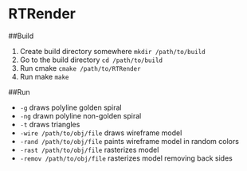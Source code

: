 # RTRender

##Build
  1. Create build directory somewhere `mkdir /path/to/build`
  2. Go to the build directory `cd /path/to/build`
  3. Run cmake `cmake /path/to/RTRender`
  4. Run make `make`

##Run
  * `-g` draws polyline golden spiral
  * `-ng` drawn polyline non-golden spiral
  * `-t` draws triangles
  * `-wire /path/to/obj/file` draws wireframe model
  * `-rand /path/to/obj/file` paints wireframe model in random colors
  * `-rast /path/to/obj/file` rasterizes model
  * `-remov /path/to/obj/file` rasterizes model removing back sides

